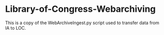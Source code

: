 # Library-of-Congress-Webarchiving
This is a copy of the WebArchiveIngest.py script used to transfer data from IA to LOC. 
